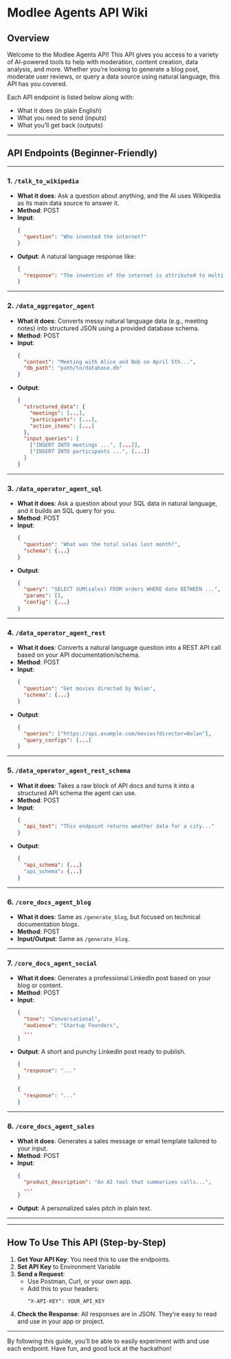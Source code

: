 # Modlee Agents API Wiki

## Overview

Welcome to the Modlee Agents API! This API gives you access to a variety of AI-powered tools to help with moderation, content creation, data analysis, and more. Whether you're looking to generate a blog post, moderate user reviews, or query a data source using natural language, this API has you covered.

Each API endpoint is listed below along with:
- What it does (in plain English)
- What you need to send (inputs)
- What you’ll get back (outputs)

---

## API Endpoints (Beginner-Friendly)


---

### 1. `/talk_to_wikipedia`
- **What it does**: Ask a question about anything, and the AI uses Wikipedia as its main data source to answer it.
- **Method**: POST
- **Input**:
  ```json
  {
    "question": "Who invented the internet?"
  }
  ```
- **Output**: A natural language response like:
  ```json
  {
    "response": "The invention of the internet is attributed to multiple researchers, including Vint Cerf and Bob Kahn..."
  }
  ```

---

### 2. `/data_aggregator_agent`
- **What it does**: Converts messy natural language data (e.g., meeting notes) into structured JSON using a provided database schema.
- **Method**: POST
- **Input**:
  ```json
  {
    "context": "Meeting with Alice and Bob on April 5th...",
    "db_path": "path/to/database.db"
  }
  ```
- **Output**:
  ```json
  {
    "structured_data": {
      "meetings": [...],
      "participants": [...],
      "action_items": [...]
    },
    "input_queries": [
      ["INSERT INTO meetings ...", [...]],
      ["INSERT INTO participants ...", [...]]
    ]
  }
  ```

---

### 3. `/data_operator_agent_sql`
- **What it does**: Ask a question about your SQL data in natural language, and it builds an SQL query for you.
- **Method**: POST
- **Input**:
  ```json
  {
    "question": "What was the total sales last month?",
    "schema": {...}
  }
  ```
- **Output**:
  ```json
  {
    "query": "SELECT SUM(sales) FROM orders WHERE date BETWEEN ...",
    "params": [],
    "config": {...}
  }
  ```

---

### 4. `/data_operator_agent_rest`
- **What it does**: Converts a natural language question into a REST API call based on your API documentation/schema.
- **Method**: POST
- **Input**:
  ```json
  {
    "question": "Get movies directed by Nolan",
    "schema": {...}
  }
  ```
- **Output**:
  ```json
  {
    "queries": ["https://api.example.com/movies?director=Nolan"],
    "query_configs": [...]
  }
  ```

---

### 5. `/data_operator_agent_rest_schema`
- **What it does**: Takes a raw block of API docs and turns it into a structured API schema the agent can use.
- **Method**: POST
- **Input**:
  ```json
  {
    "api_text": "This endpoint returns weather data for a city..."
  }
  ```
- **Output**:
  ```json
  {
    "api_schema": {...}
    "api_schema": {...}
  }
  ```

---

### 6. `/core_docs_agent_blog`
- **What it does**: Same as `/generate_blog`, but focused on technical documentation blogs.
- **Method**: POST
- **Input/Output**: Same as `/generate_blog`.

---

### 7. `/core_docs_agent_social`
- **What it does**: Generates a professional LinkedIn post based on your blog or content.
- **Method**: POST
- **Input**:
  ```json
  {
    "tone": "Conversational",
    "audience": "Startup Founders",
    ...
  }
  ```
- **Output**:
  A short and punchy LinkedIn post ready to publish.
  ```json
  {
    "response": "..."
  }
  ```
  ```json
  {
    "response": "..."
  }
  ```

---

### 8. `/core_docs_agent_sales`
- **What it does**: Generates a sales message or email template tailored to your input.
- **Method**: POST
- **Input**:
  ```json
  {
    "product_description": "An AI tool that summarizes calls...",
    ...
  }
  ```
- **Output**:
  A personalized sales pitch in plain text.

---



---

## How To Use This API (Step-by-Step)

1. **Get Your API Key**: You need this to use the endpoints.
2. **Set API Key** to Environment Variable
3. **Send a Request**:
   - Use Postman, Curl, or your own app.
   - Add this to your headers:
     ```
     "X-API-KEY": YOUR_API_KEY
     ```
4. **Check the Response**: All responses are in JSON. They’re easy to read and use in your app or project.

---

By following this guide, you’ll be able to easily experiment with and use each endpoint. Have fun, and good luck at the hackathon!
